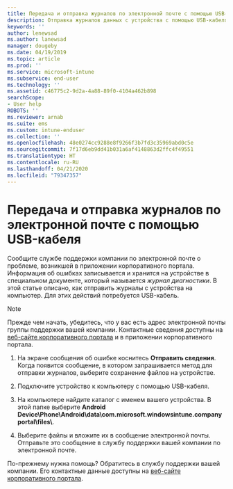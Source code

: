 ```yaml
---
title: Передача и отправка журналов по электронной почте с помощью USB-кабеля | Документация Майкрософт
description: Отправка журналов данных с устройства с помощью USB-кабеля
keywords: ''
author: lenewsad
ms.author: lanewsad
manager: dougeby
ms.date: 04/19/2019
ms.topic: article
ms.prod: ''
ms.service: microsoft-intune
ms.subservice: end-user
ms.technology: ''
ms.assetid: c46775c2-9d2a-4a88-89f0-4104a462b898
searchScope:
- User help
ROBOTS: ''
ms.reviewer: arnab
ms.suite: ems
ms.custom: intune-enduser
ms.collection: ''
ms.openlocfilehash: 48e0274cc9288e8f9266f3b7fd3c35969abd0c5e
ms.sourcegitcommit: 7f17d6eb9dd41b031a6af4148863d2ffc4f49551
ms.translationtype: HT
ms.contentlocale: ru-RU
ms.lasthandoff: 04/21/2020
ms.locfileid: "79347357"
---
```

# <a name="upload-and-email-logs-using-a-usb-cable"></a>Передача и отправка журналов по электронной почте с помощью USB-кабеля

Сообщите службе поддержки компании по электронной почте о проблеме, возникшей в приложении корпоративного портала. Информация об ошибках записывается и хранится на устройстве в специальном документе, который называется _журнал диагностики_. В этой статье описано, как отправить журналы с устройства на компьютер. Для этих действий потребуется USB-кабель.   

> [!Note]
> Прежде чем начать, убедитесь, что у вас есть адрес электронной почты группы поддержки вашей компании. Контактные сведения доступны на [веб-сайте корпоративного портала](https://go.microsoft.com/fwlink/?linkid=2010980) и в приложении корпоративного портала. 

1. На экране сообщения об ошибке коснитесь **Отправить сведения**. Когда появится сообщение, в котором запрашивается метод для отправки журналов, выберите сохранение файлов на устройстве.  

2. Подключите устройство к компьютеру с помощью USB-кабеля. 

3. На компьютере найдите каталог с именем вашего устройства. В этой папке выберите <strong>Android Device\Phone\Android\data\com.microsoft.windowsintune.companyportal\files\\</strong>.

4. Выберите файлы и вложите их в сообщение электронной почты. Отправьте это сообщение в службу поддержки вашей компании по электронной почте.

По-прежнему нужна помощь? Обратитесь в службу поддержки вашей компании. Его контактные данные доступны на [веб-сайте корпоративного портала](https://go.microsoft.com/fwlink/?linkid=2010980).
